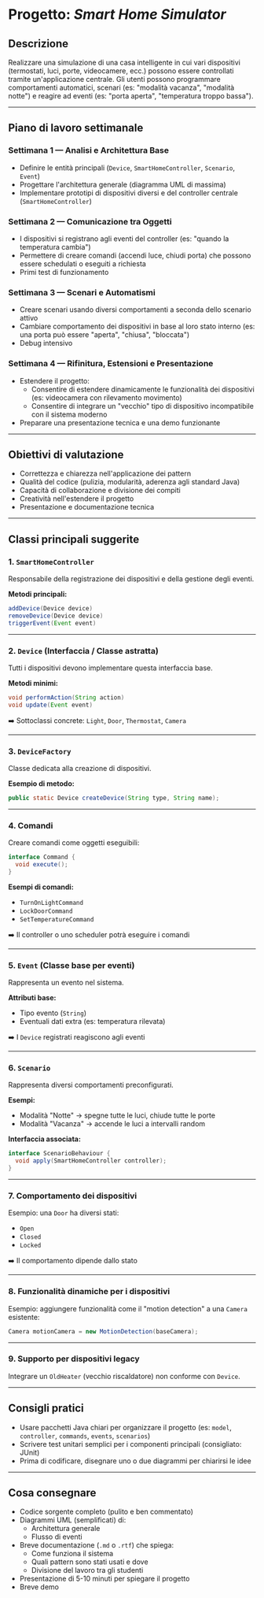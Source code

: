 
# Progetto: *Smart Home Simulator*

## Descrizione
Realizzare una simulazione di una casa intelligente in cui vari dispositivi (termostati, luci, porte, videocamere, ecc.) possono essere controllati tramite un'applicazione centrale. Gli utenti possono programmare comportamenti automatici, scenari (es: "modalità vacanza", "modalità notte") e reagire ad eventi (es: "porta aperta", "temperatura troppo bassa").

---

## Piano di lavoro settimanale

### Settimana 1 — Analisi e Architettura Base
- Definire le entità principali (`Device`, `SmartHomeController`, `Scenario`, `Event`)
- Progettare l'architettura generale (diagramma UML di massima)
- Implementare prototipi di dispositivi diversi e del controller centrale (`SmartHomeController`)

### Settimana 2 — Comunicazione tra Oggetti
- I dispositivi si registrano agli eventi del controller (es: "quando la temperatura cambia")
- Permettere di creare comandi (accendi luce, chiudi porta) che possono essere schedulati o eseguiti a richiesta
- Primi test di funzionamento

### Settimana 3 — Scenari e Automatismi
- Creare scenari usando diversi comportamenti a seconda dello scenario attivo
- Cambiare comportamento dei dispositivi in base al loro stato interno (es: una porta può essere "aperta", "chiusa", "bloccata")
- Debug intensivo

### Settimana 4 — Rifinitura, Estensioni e Presentazione
- Estendere il progetto:
  - Consentire di estendere dinamicamente le funzionalità dei dispositivi (es: videocamera con rilevamento movimento)
  - Consentire di integrare un "vecchio" tipo di dispositivo incompatibile con il sistema moderno
- Preparare una presentazione tecnica e una demo funzionante

---

## Obiettivi di valutazione
- Correttezza e chiarezza nell'applicazione dei pattern
- Qualità del codice (pulizia, modularità, aderenza agli standard Java)
- Capacità di collaborazione e divisione dei compiti
- Creatività nell'estendere il progetto
- Presentazione e documentazione tecnica

---

## Classi principali suggerite

### 1. `SmartHomeController`
Responsabile della registrazione dei dispositivi e della gestione degli eventi.

**Metodi principali:**
```java
addDevice(Device device)
removeDevice(Device device)
triggerEvent(Event event)
```

---

### 2. `Device` (Interfaccia / Classe astratta)
Tutti i dispositivi devono implementare questa interfaccia base.

**Metodi minimi:**
```java
void performAction(String action)
void update(Event event)
```

➡️ Sottoclassi concrete: `Light`, `Door`, `Thermostat`, `Camera`

---

### 3. `DeviceFactory`
Classe dedicata alla creazione di dispositivi.

**Esempio di metodo:**
```java
public static Device createDevice(String type, String name);
```

---

### 4. Comandi
Creare comandi come oggetti eseguibili:

```java
interface Command {
  void execute();
}
```

**Esempi di comandi:**
- `TurnOnLightCommand`
- `LockDoorCommand`
- `SetTemperatureCommand`

➡️ Il controller o uno scheduler potrà eseguire i comandi

---

### 5. `Event` (Classe base per eventi)
Rappresenta un evento nel sistema.

**Attributi base:**
- Tipo evento (`String`)
- Eventuali dati extra (es: temperatura rilevata)

➡️ I `Device` registrati reagiscono agli eventi

---

### 6. `Scenario`
Rappresenta diversi comportamenti preconfigurati.

**Esempi:**
- Modalità "Notte" → spegne tutte le luci, chiude tutte le porte
- Modalità "Vacanza" → accende le luci a intervalli random

**Interfaccia associata:**
```java
interface ScenarioBehaviour {
  void apply(SmartHomeController controller);
}
```

---

### 7. Comportamento dei dispositivi
Esempio: una `Door` ha diversi stati:
- `Open`
- `Closed`
- `Locked`

➡️ Il comportamento dipende dallo stato

---

### 8. Funzionalità dinamiche per i dispositivi
Esempio: aggiungere funzionalità come il "motion detection" a una `Camera` esistente:
```java
Camera motionCamera = new MotionDetection(baseCamera);
```

---

### 9. Supporto per dispositivi legacy
Integrare un `OldHeater` (vecchio riscaldatore) non conforme con `Device`.

---

## Consigli pratici
- Usare pacchetti Java chiari per organizzare il progetto (es: `model`, `controller`, `commands`, `events`, `scenarios`)
- Scrivere test unitari semplici per i componenti principali (consigliato: JUnit)
- Prima di codificare, disegnare uno o due diagrammi per chiarirsi le idee

---

## Cosa consegnare
- Codice sorgente completo (pulito e ben commentato)
- Diagrammi UML (semplificati) di:
  - Architettura generale
  - Flusso di eventi
- Breve documentazione (`.md` o `.rtf`) che spiega:
  - Come funziona il sistema
  - Quali pattern sono stati usati e dove
  - Divisione del lavoro tra gli studenti
- Presentazione di 5-10 minuti per spiegare il progetto
- Breve demo
